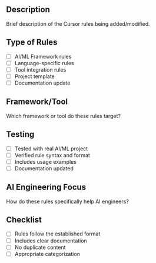 ## Description
Brief description of the Cursor rules being added/modified.

## Type of Rules
- [ ] AI/ML Framework rules
- [ ] Language-specific rules  
- [ ] Tool integration rules
- [ ] Project template
- [ ] Documentation update

## Framework/Tool
Which framework or tool do these rules target?

## Testing
- [ ] Tested with real AI/ML project
- [ ] Verified rule syntax and format
- [ ] Includes usage examples
- [ ] Documentation updated

## AI Engineering Focus
How do these rules specifically help AI engineers?

## Checklist
- [ ] Rules follow the established format
- [ ] Includes clear documentation
- [ ] No duplicate content
- [ ] Appropriate categorization
